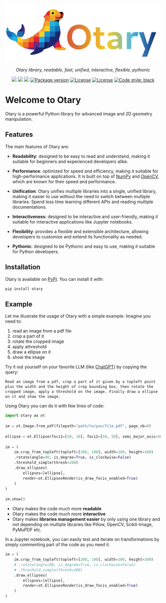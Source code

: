 <p align="center">
  <a href="">
    <img src="docs/img/logo-withname-bg-transparent.png" alt="Otary">
</a>
</p>

<p align="center">
    <em>Otary library, readable, fast, unified, interactive, flexible, pythonic</em>
</p>

<p align="center">
<a href="https://github.com/poupeaua/otary/actions/workflows/test.yaml" > <img src="https://github.com/poupeaua/otary/actions/workflows/test.yaml/badge.svg"/></a>
<a href="https://codecov.io/github/poupeaua/otary" > <img src="https://codecov.io/github/poupeaua/otary/graph/badge.svg?token=LE040UGFZU"/></a>
<a href="https://alexandrepoupeau.com/otary/" > <img src="https://github.com/poupeaua/otary/actions/workflows/docs.yaml/badge.svg"/></a>
<a href="https://pypi.org/project/otary" target="_blank"> <img src="https://img.shields.io/pypi/v/otary?color=blue&label=pypi" alt="Package version"></a>
<a href="https://pypi.org/project/otary" target="_blank"><img src="https://img.shields.io/pypi/pyversions/otary?color=blue&label=python" alt="License"></a>
<a href="https://pypi.org/project/otary" target="_blank"><img src="https://img.shields.io/badge/license-GPL--3.0-8A2BE2" alt="License"></a>
<a href="https://github.com/poupeaua/otary"><img alt="Code style: black" src="https://img.shields.io/badge/code%20style-black-000000.svg"></a>
</p>

# Welcome to Otary

Otary is a powerful Python library for advanced image and 2D geometry manipulation.

## Features

The main features of Otary are:

- **Readability**: designed to be easy to read and understand, making it suitable for beginners and experienced developers alike.

- **Performance**: optimized for speed and efficiency, making it suitable for high-performance applications. It is built on top of [NumPy](https://numpy.org) and [OpenCV](https://opencv.org), which are known for their speed and performance.

- **Unification**: Otary unifies multiple libraries into a single, unified library, making it easier to use without the need to switch between multiple libraries. Spend less time learning different APIs and reading multiple documentations.

- **Interactiveness**: designed to be interactive and user-friendly, making it suitable for interactive applications like Jupyter notebooks.

- **Flexibility**: provides a flexible and extensible architecture, allowing developers to customize and extend its functionality as needed.

- **Pythonic**: designed to be Pythonic and easy to use, making it suitable for Python developers.

## Installation

Otary is available on [PyPI](https://pypi.org/project/otary/). You can install it with:

```bash
pip install otary
```

## Example

Let me illustrate the usage of Otary with a simple example. Imagine you need to:

1. read an image from a pdf file
2. crop a part of it
3. rotate the cropped image
4. apply athreshold
5. draw a ellipse on it
6. show the image

Try it out yourself on your favorite LLM (like [ChatGPT](https://chatgpt.com/)) by copying the query:

```text
Read an image from a pdf, crop a part of it given by a topleft point plus the width and the height of crop bounding box, then rotate the cropped image, apply a threshold on the image. Finally draw a ellipse on it and show the image.
```

Using Otary you can do it with few lines of code:


```python
import otary as ot

im = ot.Image.from_pdf(filepath="path/to/you/file.pdf", page_nb=0)

ellipse = ot.Ellipse(foci1=[10, 10], foci2=[50, 50], semi_major_axis=50)

im = (
    im.crop_from_topleft(topleft=[200, 100], width=100, height=100)
    .rotate(angle=90, is_degree=True, is_clockwise=False)
    .threshold_simple(thresh=200)
    .draw_ellipses(
        ellipses=[ellipse],
        render=ot.EllipsesRender(is_draw_focis_enabled=True)
    )
)

im.show()
```

- Otary makes the code much more **readable**
- Otary makes the code much more **interactive**
- Otary makes **libraries management easier** by only using one library and not depending on multiple libraries like Pillow, OpenCV, Scikit-Image, PyMuPDF etc.


In a Jupyter notebook, you can easily test and iterate on transformations by simply commenting part of the code as you need it.

```python
im = (
    im.crop_from_topleft(topleft=[200, 100], width=100, height=100)
    # .rotate(angle=90, is_degree=True, is_clockwise=False)
    # .threshold_simple(thresh=200)
    .draw_ellipses(
        ellipses=[ellipse],
        render=ot.EllipsesRender(is_draw_focis_enabled=True)
    )
)
```
